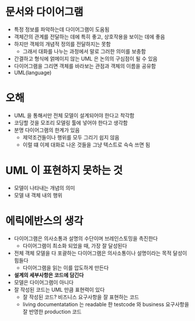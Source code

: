 # 문서와 다이어그램

- 특정 정보를 파악하는데 다이어그램이 도움됨
- 객체간의 관계를 전달하는 데에 특히 좋고, 상호작용을 보이는 데에 좋음
- 하지만 객체의 개념적 정의를 전달하지는 못함
  - 그래서 대화를 나누는 과정에서 말로 그러한 의미를 보충함
- 간결하고 형식에 얽메이지 않는 UML 은 논의의 구심점이 될 수 있음
- 다이어그램을 그리면 객체를 바라보는 관점과 객체의 이름을 공유함
- UML(language)

# 오해

- UML 을 통해서만 전체 모델이 설계되어야 한다고 착각함
- 코딩할 것을 모조리 모델링 툴에 넣어야 한다고 생각함
- 분명 다이어그램의 한계가 있음
  - 제약조건들이나 행위를 모두 그리기 쉽지 않음
  - 이럴 떄 이제 대화로 나온 것들을 그냥 텍스트로 슥슥 쓰면 됨

# UML 이 표현하지 못하는 것

- 모델이 나타내는 개념의 의미
- 모델 내 객체 내의 행위

# 에릭에반스의 생각

- 다이어그램은 의사소통과 설명의 수단이며 브레인스토밍을 촉진한다
  - 다이어그램이 최소화 되었을 때, 가장 잘 달성된다
- 전체 객체 모델을 다 포괄하는 다이어그램은 의사소통이나 설명이라는 목적 달성이 힘들다
  - 다이어그램을 읽는 이를 압도하게 만든다
- **설계의 세부사항은 코드에 담긴다**
- 모델은 다이어그램이 아니다
- 잘 작성된 코드는 UML 만큼 표현력이 있다
  - 잘 작성된 코드? 비즈니스 요구사항을 잘 표현하는 코드
  - living documentatation 는 readable 한 testcode 와 business 요구사항을 잘 반영한 production 코드

